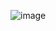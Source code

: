 ![image](https://github.com/jeungdong/CodingTest/assets/93365714/685e26cb-be40-492b-bcc0-d0fe0e0dfbcd)

